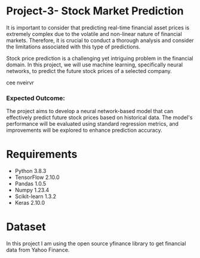 # Project-3- Stock Market Prediction

It is important to consider that predicting real-time financial asset prices is extremely complex due to the volatile and non-linear nature of financial markets. Therefore, it is crucial to conduct a thorough analysis and consider the limitations associated with this type of predictions.

Stock price prediction is a challenging yet intriguing problem in the financial domain. In this project, we will use machine learning, specifically neural networks, to predict the future stock prices of a selected company.


cee nveirvr
### Expected Outcome:

The project aims to develop a neural network-based model that can effectively predict future stock prices based on historical data. The model's performance will be evaluated using standard regression metrics, and improvements will be explored to enhance prediction accuracy.



# Requirements

* Python 3.8.3
* TensorFlow 2.10.0
* Pandas 1.0.5
* Numpy 1.23.4
* Scikit-learn 1.3.2
* Keras 2.10.0


# Dataset

In this project I am using the open source yfinance library to get financial data from Yahoo Finance.
